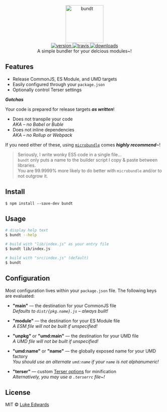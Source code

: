 <div align="center">
  <img src="shots/logo.png" alt="bundt" height="120" />
</div>

<div align="center">
  <a href="https://npmjs.org/package/bundt">
    <img src="https://badgen.now.sh/npm/v/bundt" alt="version" />
  </a>
  <a href="https://travis-ci.org/lukeed/bundt">
    <img src="https://badgen.now.sh/travis/lukeed/bundt" alt="travis" />
  </a>
  <a href="https://npmjs.org/package/bundt">
    <img src="https://badgen.now.sh/npm/dm/bundt" alt="downloads" />
  </a>
</div>

<div align="center">A simple bundler for your delcious modules~!</div>

## Features

* Release CommonJS, ES Module, and UMD targets
* Easily configured through your `package.json`
* Optionally control Terser settings

***Gotchas***

Your code is prepared for release targets ***as written***!

* Does not transpile your code<br>_AKA – no Babel or Buble_
* Does not inline dependencies<br>_AKA – no Rollup or Webpack_

If you need either of these, using [`microbundle`](https://github.com/developit/microbundle) comes ***highly recommend***~!

> Seriously, I write wonky ES5 code in a single file...<br>`bundt` only puts a name to the builder script I copy & paste between libraries.<br>You are 99.9999% more likely to do better with `microbundle` and/or to not outgrow it.

## Install

```
$ npm install --save-dev bundt
```


## Usage

```sh
# display help text
$ bundt --help

# build with "lib/index.js" as your entry file
$ bundt lib/index.js

# build with "src/index.js" (default)
$ bundt
```


## Configuration

Most configuration lives within your `package.json` file. The following keys are evaluated:

* **"main"** &mdash; the destination for your CommonJS file<br>_Defaults to `dist/{pkg.name}.js` – always built!_

* **"module"** &mdash; the destination for your ES Module file<br>_A ESM file will not be built if unspecified!_

* **"unpkg"** or **"umd:main"** &mdash; the destination for your UMD file<br>_A UMD file will not be built if unspecified!_

* **"umd:name"** or **"name"** &mdash; the globally exposed name for your UMD factory<br>_You should use an alternate `umd:name` if your `name` is not alphanumeric!_

* **"terser"** &mdash; custom [Terser options](https://github.com/terser-js/terser#minify-options) for minification<br>_Alternatively, you may use a `.terserrc` file~!_


## License

MIT © [Luke Edwards](https://lukeed.com)
